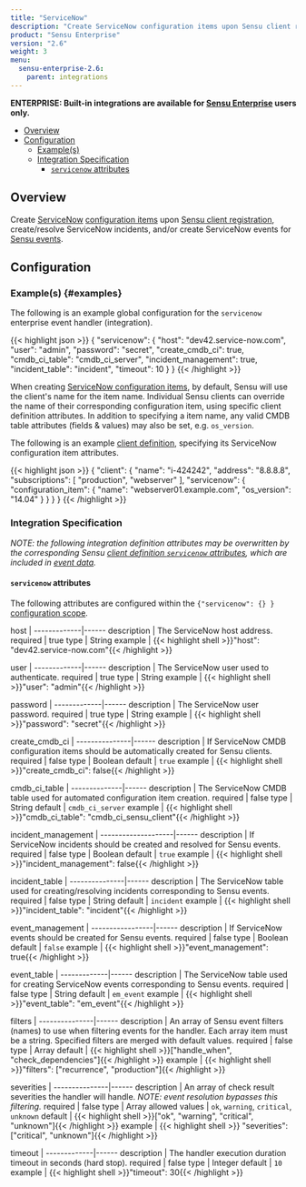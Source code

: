 ```yaml
---
title: "ServiceNow"
description: "Create ServiceNow configuration items upon Sensu client registration, create/resolve ServiceNow incidents, and/or create ServiceNow events for Sensu events."
product: "Sensu Enterprise"
version: "2.6"
weight: 3
menu:
  sensu-enterprise-2.6:
    parent: integrations
---
```

**ENTERPRISE: Built-in integrations are available for [Sensu Enterprise][1]
users only.**

- [Overview](#overview)
- [Configuration](#configuration)
  - [Example(s)](#examples)
  - [Integration Specification](#integration-specification)
    - [`servicenow` attributes](#servicenow-attributes)

## Overview

Create [ServiceNow][2] [configuration items][3] upon [Sensu client
registration][4], create/resolve ServiceNow incidents, and/or create
ServiceNow events for [Sensu events][5].

## Configuration

### Example(s) {#examples}

The following is an example global configuration for the `servicenow` enterprise
event handler (integration).

{{< highlight json >}}
{
  "servicenow": {
    "host": "dev42.service-now.com",
    "user": "admin",
    "password": "secret",
    "create_cmdb_ci": true,
    "cmdb_ci_table": "cmdb_ci_server",
    "incident_management": true,
    "incident_table": "incident",
    "timeout": 10
  }
}
{{< /highlight >}}

When creating [ServiceNow configuration items][6], by default, Sensu will use
the client's name for the item name. Individual Sensu clients can override the
name of their corresponding configuration item, using specific client definition
attributes. In addition to specifying a item name, any valid CMDB table
attributes (fields & values) may also be set, e.g. `os_version`.

The following is an example [client definition][7], specifying its ServiceNow
configuration item attributes.

{{< highlight json >}}
{
  "client": {
    "name": "i-424242",
    "address": "8.8.8.8",
    "subscriptions": [
      "production",
      "webserver"
    ],
    "servicenow": {
      "configuration_item": {
        "name": "webserver01.example.com",
        "os_version": "14.04"
      }
    }
  }
}
{{< /highlight >}}

### Integration Specification

_NOTE: the following integration definition attributes may be overwritten by
the corresponding Sensu [client definition `servicenow` attributes][8], which
are included in [event data][9]._

#### `servicenow` attributes

The following attributes are configured within the `{"servicenow": {} }`
[configuration scope][10].

host         | 
-------------|------
description  | The ServiceNow host address.
required     | true
type         | String
example      | {{< highlight shell >}}"host": "dev42.service-now.com"{{< /highlight >}}

user         | 
-------------|------
description  | The ServiceNow user used to authenticate.
required     | true
type         | String
example      | {{< highlight shell >}}"user": "admin"{{< /highlight >}}

password     | 
-------------|------
description  | The ServiceNow user password.
required     | true
type         | String
example      | {{< highlight shell >}}"password": "secret"{{< /highlight >}}

create_cmdb_ci | 
---------------|------
description    | If ServiceNow CMDB configuration items should be automatically created for Sensu clients.
required       | false
type           | Boolean
default        | `true`
example        | {{< highlight shell >}}"create_cmdb_ci": false{{< /highlight >}}

cmdb_ci_table | 
--------------|------
description   | The ServiceNow CMDB table used for automated configuration item creation.
required      | false
type          | String
default       | `cmdb_ci_server`
example       | {{< highlight shell >}}"cmdb_ci_table": "cmdb_ci_sensu_client"{{< /highlight >}}

incident_management | 
--------------------|------
description         | If ServiceNow incidents should be created and resolved for Sensu events.
required            | false
type                | Boolean
default             | `true`
example             | {{< highlight shell >}}"incident_management": false{{< /highlight >}}

incident_table | 
---------------|------
description    | The ServiceNow table used for creating/resolving incidents corresponding to Sensu events.
required       | false
type           | String
default        | `incident`
example        | {{< highlight shell >}}"incident_table": "incident"{{< /highlight >}}

event_management | 
-----------------|------
description      | If ServiceNow events should be created for Sensu events.
required         | false
type             | Boolean
default          | `false`
example          | {{< highlight shell >}}"event_management": true{{< /highlight >}}

event_table  | 
-------------|------
description  | The ServiceNow table used for creating ServiceNow events corresponding to Sensu events.
required     | false
type         | String
default      | `em_event`
example      | {{< highlight shell >}}"event_table": "em_event"{{< /highlight >}}

filters        | 
---------------|------
description    | An array of Sensu event filters (names) to use when filtering events for the handler. Each array item must be a string. Specified filters are merged with default values.
required       | false
type           | Array
default        | {{< highlight shell >}}["handle_when", "check_dependencies"]{{< /highlight >}}
example        | {{< highlight shell >}}"filters": ["recurrence", "production"]{{< /highlight >}}

severities     | 
---------------|------
description    | An array of check result severities the handler will handle. _NOTE: event resolution bypasses this filtering._
required       | false
type           | Array
allowed values | `ok`, `warning`, `critical`, `unknown`
default        | {{< highlight shell >}}["ok", "warning", "critical", "unknown"]{{< /highlight >}}
example        | {{< highlight shell >}} "severities": ["critical", "unknown"]{{< /highlight >}}

timeout      | 
-------------|------
description  | The handler execution duration timeout in seconds (hard stop).
required     | false
type         | Integer
default      | `10`
example      | {{< highlight shell >}}"timeout": 30{{< /highlight >}}


[?]:  #
[1]:  /sensu-enterprise
[2]:  https://www.servicenow.com?ref=sensu-enterprise
[3]:  https://www.servicenow.com/products/it-service-automation-applications/configuration-management.html?ref=sensu-enterprise
[4]:  /sensu-core/1.0/reference/clients#registration-and-registry
[5]:  /sensu-core/1.0/reference/events
[6]:  https://wiki.servicenow.com/index.php?title=Introduction_to_Assets_and_Configuration#gsc.tab=0
[7]:  /sensu-core/1.0/reference/clients#client-definition-specification
[8]:  #servicenow-attributes
[9]:  /sensu-core/1.0/reference/events#event-data
[10]: /sensu-core/1.0/reference/configuration#configuration-scopes

